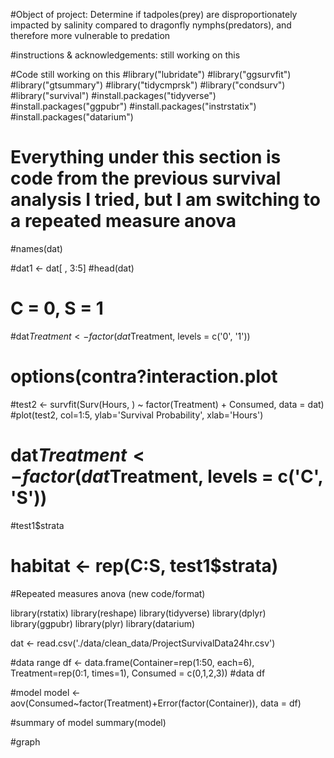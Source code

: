 #Object of project: Determine if tadpoles(prey) are disproportionately impacted by salinity compared to dragonfly nymphs(predators), and therefore more vulnerable to predation

#instructions & acknowledgements: still working on this

#Code still working on this
#library("lubridate")
#library("ggsurvfit")
#library("gtsummary")
#library("tidycmprsk")
#library("condsurv")
#library("survival")
#install.packages("tidyverse")
#install.packages("ggpubr")
#install.packages("instrstatix")
#install.packages("datarium")

# Everything under this section is code from the previous survival analysis I tried, but I am switching to a repeated measure anova

#names(dat)

#dat1 <- dat[ , 3:5]
#head(dat)

# C = 0, S = 1
#dat$Treatment <- factor(dat$Treatment, levels = c('0', '1'))

# options(contra?interaction.plot


#test2 <- survfit(Surv(Hours, ) ~ factor(Treatment) + Consumed, data = dat)
#plot(test2, col=1:5, ylab='Survival Probability', xlab='Hours')



# dat$Treatment <- factor(dat$Treatment, levels = c('C', 'S'))

#test1$strata

# habitat <- rep(C:S, test1$strata)


#Repeated measures anova (new code/format)

library(rstatix)
library(reshape)
library(tidyverse)
library(dplyr)
library(ggpubr)
library(plyr)
library(datarium)

dat <- read.csv('./data/clean_data/ProjectSurvivalData24hr.csv')


#data range
df <- data.frame(Container=rep(1:50, each=6),
                 Treatment=rep(0:1, times=1),
                  Consumed = c(0,1,2,3))
#data
df

#model
model <- aov(Consumed~factor(Treatment)+Error(factor(Container)), data = df)

#summary of model
summary(model)

#graph
